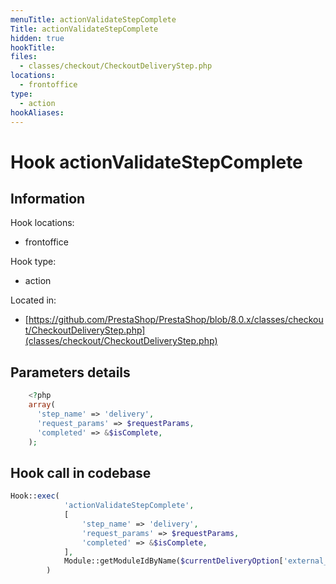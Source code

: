 ```yaml
---
menuTitle: actionValidateStepComplete
Title: actionValidateStepComplete
hidden: true
hookTitle: 
files:
  - classes/checkout/CheckoutDeliveryStep.php
locations:
  - frontoffice
type:
  - action
hookAliases:
---
```


# Hook actionValidateStepComplete

## Information

Hook locations: 
  - frontoffice

Hook type: 
  - action

Located in: 
  - [https://github.com/PrestaShop/PrestaShop/blob/8.0.x/classes/checkout/CheckoutDeliveryStep.php](classes/checkout/CheckoutDeliveryStep.php)

## Parameters details

```php
    <?php
    array(
      'step_name' => 'delivery',
      'request_params' => $requestParams,
      'completed' => &$isComplete,
    );
```

## Hook call in codebase

```php
Hook::exec(
            'actionValidateStepComplete',
            [
                'step_name' => 'delivery',
                'request_params' => $requestParams,
                'completed' => &$isComplete,
            ],
            Module::getModuleIdByName($currentDeliveryOption['external_module_name'])
        )
```